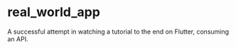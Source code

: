 # real_world_app

A successful attempt in watching a tutorial to the end on Flutter, consuming an API.
